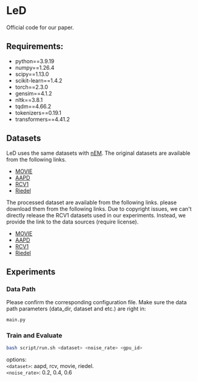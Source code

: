 # LeD

Official code for our paper. 

## Requirements: 
* python==3.9.19 
* numpy==1.26.4   
* scipy==1.13.0  
* scikit-learn==1.4.2
* torch==2.3.0
* gensim==4.1.2
* nltk==3.8.1
* tqdm==4.66.2
* tokenizers==0.19.1 
* transformers==4.41.2


## Datasets
LeD uses the same datasets with [nEM](https://ieeexplore.ieee.org/document/9975199).
The original datasets are available from the following links. 

* [MOVIE](https://github.com/davidsbatista/text-classification)
* [AAPD](https://git.uwaterloo.ca/jimmylin/Castor-data/tree/master/datasets/AAPD/data)
* [RCV1](http://www.ai.mit.edu/projects/jmlr/papers/volume5/lewis04a/lyrl2004_rcv1v2_README.htm)
* [Riedel](https://github.com/AlbertChen1991/nEM)

The processed dataset are available from the following links.
please download them from the following links.
Due to copyright issues, we can't directly release the RCV1 datasets used in our experiments. Instead, we provide the link to the data sources (require license).

* [MOVIE](https://www.dropbox.com/scl/fi/mpodhwyxj7y25i9pj25en/MOVIE.zip?rlkey=w2rgb59p6mt4tcdtla5vtguma&e=1&st=0rs70q5i&dl=0)
* [AAPD](https://www.dropbox.com/scl/fi/veorgip9rawzocd6z51tz/AAPD.zip?rlkey=4gvuxmetaox2e46ie9oxxvt36&e=1&st=l99z6yze&dl=0)
* [RCV1](http://www.ai.mit.edu/projects/jmlr/papers/volume5/lewis04a/lyrl2004_rcv1v2_README.htm) 
* [Riedel](https://drive.google.com/drive/folders/1u2HVCYoJcV5SiFcmrP0yEIn5E5tJ6Mbg)


## Experiments

### Data Path
Please confirm the corresponding configuration file. Make sure the data path parameters (data_dir, dataset and etc.) are right in:   
```bash
main.py
```

### Train and Evaluate
```bash
bash script/run.sh <dataset> <noise_rate> <gpu_id> 
```
options:  
`<dataset>`: aapd, rcv, movie, riedel.  
`<noise_rate>`: 0.2, 0.4, 0.6